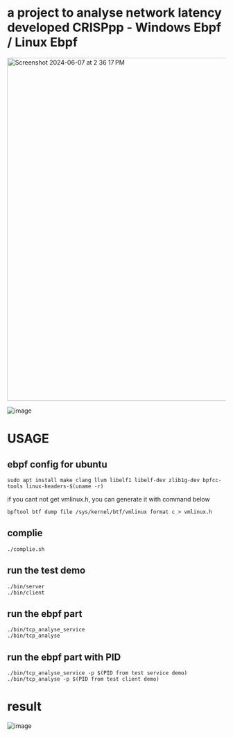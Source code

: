 # a project to analyse network latency developed CRISPpp - Windows Ebpf / Linux Ebpf

<img width="790" alt="Screenshot 2024-06-07 at 2 36 17 PM" src="https://github.com/user-attachments/assets/486f3f43-4da3-4887-9238-70c137c6b46c">

![image](https://github.com/user-attachments/assets/9be745ad-6728-4052-844a-7d9e1412299a)


# USAGE
## ebpf config for ubuntu
```
sudo apt install make clang llvm libelf1 libelf-dev zlib1g-dev bpfcc-tools linux-headers-$(uname -r)
```
if you cant not get vmlinux.h, you can generate it with command below
```
bpftool btf dump file /sys/kernel/btf/vmlinux format c > vmlinux.h
```
## complie
```
./complie.sh
```
## run the test demo
```
./bin/server
./bin/client
```
## run the ebpf part
```
./bin/tcp_analyse_service
./bin/tcp_analyse
```

## run the ebpf part with PID
```
./bin/tcp_analyse_service -p $(PID from test service demo)
./bin/tcp_analyse -p $(PID from test client demo)
```

# result
![image](https://github.com/user-attachments/assets/187811d7-12b8-4182-b002-9be188115309)
